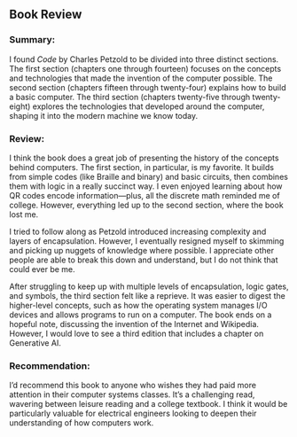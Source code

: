 ## Book Review

### Summary:

I found _Code_ by Charles Petzold to be divided into three distinct sections. The first section (chapters one through fourteen) focuses on the concepts and technologies that made the invention of the computer possible. The second section (chapters fifteen through twenty-four) explains how to build a basic computer. The third section (chapters twenty-five through twenty-eight) explores the technologies that developed around the computer, shaping it into the modern machine we know today.

### Review:

I think the book does a great job of presenting the history of the concepts behind computers. The first section, in particular, is my favorite. It builds from simple codes (like Braille and binary) and basic circuits, then combines them with logic in a really succinct way. I even enjoyed learning about how QR codes encode information—plus, all the discrete math reminded me of college. However, everything led up to the second section, where the book lost me. 

I tried to follow along as Petzold introduced increasing complexity and layers of encapsulation. However, I eventually resigned myself to skimming and picking up nuggets of knowledge where possible. I appreciate other people are able to break this down and understand, but I do not think that could ever be me.

After struggling to keep up with multiple levels of encapsulation, logic gates, and symbols, the third section felt like a reprieve. It was easier to digest the higher-level concepts, such as how the operating system manages I/O devices and allows programs to run on a computer. The book ends on a hopeful note, discussing the invention of the Internet and Wikipedia. However, I would love to see a third edition that includes a chapter on Generative AI.

### Recommendation:

I’d recommend this book to anyone who wishes they had paid more attention in their computer systems classes. It’s a challenging read, wavering between leisure reading and a college textbook. I think it would be particularly valuable for electrical engineers looking to deepen their understanding of how computers work.